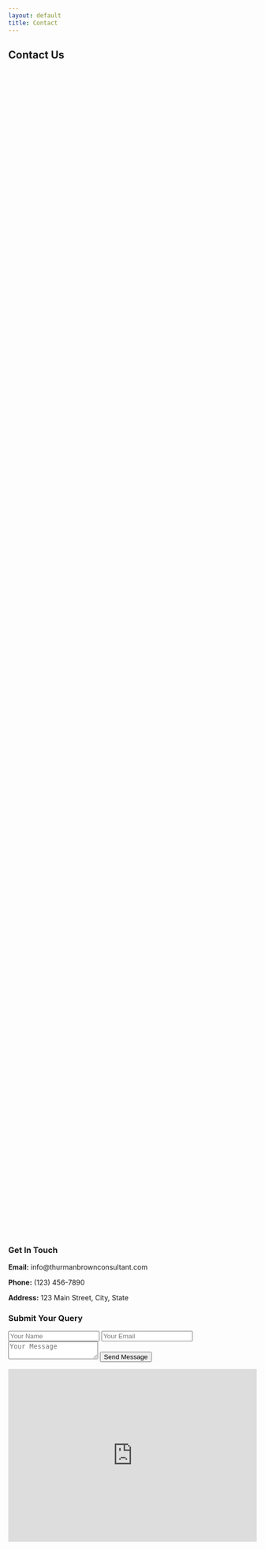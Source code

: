 ```yaml
---
layout: default
title: Contact
---
```


<!-- Featured Image -->
<section class="hero" style="background-image: url('{{ site.baseurl }}/assets/images/contact-bg.jpg'); height: 60vh;">
  <div class="hero-overlay"></div>
  <div class="hero-content">
    <h1>Contact Us</h1>
  </div>
</section>

<!-- Contact Info + Form -->
<section class="container py-5">
  <div class="row">
    <div class="col-md-6 mb-4">
      <h3 class="contact-section">Get In Touch</h3>
      <p class="mt-3"><strong>Email:</strong> info@thurmanbrownconsultant.com</p>
      <p><strong>Phone:</strong> (123) 456-7890</p>
      <p><strong>Address:</strong> 123 Main Street, City, State</p>
    </div>
    <div class="col-md-6 mb-4">
      <h3 class="contact-section">Submit Your Query</h3>
      <form>
        <input type="text" class="form-control mb-2" placeholder="Your Name" required>
        <input type="email" class="form-control mb-2" placeholder="Your Email" required>
        <textarea class="form-control mb-2" placeholder="Your Message" required></textarea>
        <button type="submit" class="btn btn-primary">Send Message</button>
      </form>
    </div>
  </div>
  <div class="map mt-4">
    <iframe src="https://www.google.com/maps/embed?pb=!1m18..." width="100%" height="350" style="border:0;" allowfullscreen="" loading="lazy"></iframe>
  </div>
</section>
